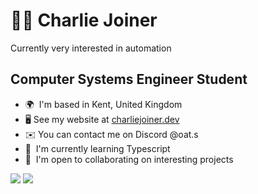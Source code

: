 :man_technologist: Charlie Joiner
======================================================================================================================================

Currently very interested in automation

Computer Systems Engineer Student
---------------------------------

*   🌍  I'm based in Kent, United Kingdom
*   🖥️  See my website at [charliejoiner.dev](http://charliejoiner.dev)
*   ✉️  You can contact me on Discord @oat.s
*   🧠  I'm currently learning Typescript
*   🤝  I'm open to collaborating on interesting projects

<a href="https://www.twitter.com/charliejoiner_" target="_blank" rel="noreferrer"><img src="https://img.shields.io/twitter/follow/charliejoiner_?logo=twitter&style=for-the-badge&color=0891b2&labelColor=1c1917" /></a>
<a href="https://www.twitch.tv/OatssUK" target="_blank" rel="noreferrer"><img src="https://img.shields.io/twitch/status/OatssUK?logo=twitchsx&style=for-the-badge&color=6441a5&labelColor=1c1917&label=TWITCH+STATUS" /></a>
